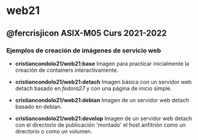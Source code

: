 # web21
## @fercrisjicon ASIX-M05 Curs 2021-2022


### Ejemplos de creación de imágenes de servicio web

 * **cristiancondolo21/web21:base** Imagen para practicar inicialmente la creación
   de containers interactivamente.

 * **cristiancondolo21/web21:detach** Imagen básica con un servidor web detach
   basado en *fedora27* y con una página de inicio simple.

 * **cristiancondolo21/web21:debian** Imagen de un servidor web detach basado en debian.

 * **cristiancondolo21/web21:develop** Imagen de un servidor web detach con el directorio
   de publicación 'montado' el host anfitrión como un directorio o como un volumen.